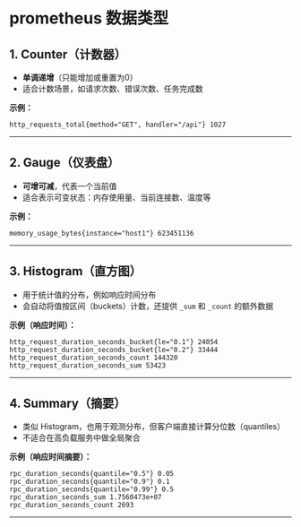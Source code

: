 # prometheus 数据类型


## 1. **Counter（计数器）**
- **单调递增**（只能增加或重置为0）
- 适合计数场景，如请求次数、错误次数、任务完成数

**示例：**
```prometheus
http_requests_total{method="GET", handler="/api"} 1027
```

---

## 2. **Gauge（仪表盘）**
- **可增可减**，代表一个当前值
- 适合表示可变状态：内存使用量、当前连接数、温度等

**示例：**
```prometheus
memory_usage_bytes{instance="host1"} 623451136
```

---

## 3. **Histogram（直方图）**

- 用于统计值的分布，例如响应时间分布
- 会自动将值按区间（buckets）计数，还提供 `_sum` 和 `_count` 的额外数据

**示例（响应时间）：**
```prometheus
http_request_duration_seconds_bucket{le="0.1"} 24054
http_request_duration_seconds_bucket{le="0.2"} 33444
http_request_duration_seconds_count 144320
http_request_duration_seconds_sum 53423
```

---

## 4. **Summary（摘要）**
- 类似 Histogram，也用于观测分布，但客户端直接计算分位数（quantiles）
- 不适合在高负载服务中做全局聚合

**示例（响应时间摘要）：**
```prometheus
rpc_duration_seconds{quantile="0.5"} 0.05
rpc_duration_seconds{quantile="0.9"} 0.1
rpc_duration_seconds{quantile="0.99"} 0.5
rpc_duration_seconds_sum 1.7560473e+07
rpc_duration_seconds_count 2693
```

---
